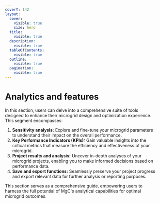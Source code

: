 ```yaml
---
coverY: 142
layout:
  cover:
    visible: true
    size: hero
  title:
    visible: true
  description:
    visible: true
  tableOfContents:
    visible: true
  outline:
    visible: true
  pagination:
    visible: true
---
```


# Analytics and features

In this section, users can delve into a comprehensive suite of tools designed to enhance their microgrid design and optimization experience. This segment encompasses:

1. **Sensitivity analysis:** Explore and fine-tune your microgrid parameters to understand their impact on the overall performance.
2. **Key Performance Indicators (KPIs):** Gain valuable insights into the critical metrics that measure the efficiency and effectiveness of your microgrid.
3. **Project results and analysis:** Uncover in-depth analyses of your microgrid projects, enabling you to make informed decisions based on performance data.
4. **Save and export functions:** Seamlessly preserve your project progress and export relevant data for further analysis or reporting purposes.

This section serves as a comprehensive guide, empowering users to harness the full potential of MgC's analytical capabilities for optimal microgrid outcomes.
